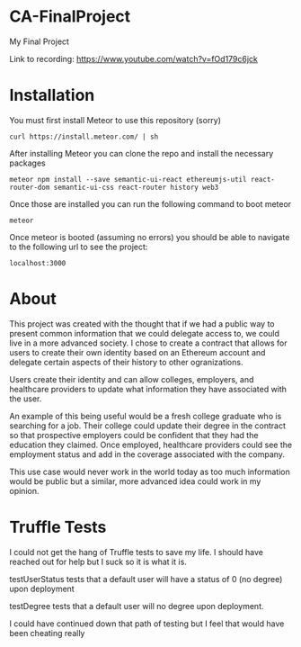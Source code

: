 # CA-FinalProject
 My Final Project
 
 Link to recording: https://www.youtube.com/watch?v=fOd179c6jck

# Installation

You must first install Meteor to use this repository (sorry)

```curl https://install.meteor.com/ | sh ```

After installing Meteor you can clone the repo and install the necessary packages

```meteor npm install --save semantic-ui-react ethereumjs-util react-router-dom semantic-ui-css react-router history web3```

Once those are installed you can run the following command to boot meteor

```meteor```

Once meteor is booted (assuming no errors) you should be able to navigate to the following url to see the project:

```localhost:3000``` 

# About

This project was created with the thought that if we had a public way to present common information that we could delegate access to, we could live in a more advanced society. I chose to create a contract that allows for users to create their own identity based on an Ethereum account and delegate certain aspects of their history to other ogranizations.

Users create their identity and can allow colleges, employers, and healthcare providers to update what information they have associated with the user. 

An example of this being useful would be a fresh college graduate who is searching for a job. Their college could update their degree in the contract so that prospective employers could be confident that they had the education they claimed. Once employed, healthcare providers could see the employment status and add in the coverage associated with the company.

This use case would never work in the world today as too much information would be public but a similar, more advanced idea could work in my opinion. 


# Truffle Tests

I could not get the hang of Truffle tests to save my life. I should have reached out for help but I suck so it is what it is. 

testUserStatus tests that a default user will have a status of 0 (no degree) upon deployment

testDegree tests that a default user will no degree upon deployment.

I could have continued down that path of testing but I feel that would have been cheating really
